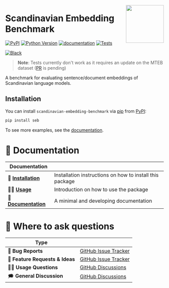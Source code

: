 <a href="https://github.com/KennethEnevoldsen/scandinavian-embedding-benchmark"><img src="https://github.com/KennethEnevoldsen/scandinavian-embedding-benchmark/blob/main/docs/_static/logo.png?raw=true" width="120" align="right"/></a>

# Scandinavian Embedding Benchmark

[![PyPI](https://img.shields.io/pypi/v/scandinavian-embedding-benchmark.svg)][pypi status]
[![Python Version](https://img.shields.io/pypi/pyversions/scandinavian-embedding-benchmark)][pypi status]
[![documentation](https://github.com/KennethEnevoldsen/scandinavian-embedding-benchmark/actions/workflows/documentation.yml/badge.svg)][documentation]
[![Tests](https://github.com/KennethEnevoldsen/scandinavian-embedding-benchmark/actions/workflows/tests.yml/badge.svg)][tests]

[![Black](https://img.shields.io/badge/code%20style-black-000000.svg)][black]

[pypi status]: https://pypi.org/project/scandinavian-embedding-benchmark/
[documentation]: https://KennethEnevoldsen.github.io/scandinavian-embedding-benchmark/
[tests]: https://github.com/KennethEnevoldsen/scandinavian-embedding-benchmark/actions?workflow=Tests
[black]: https://github.com/psf/black


> **Note**: Tests currently don't work as it requires an update on the MTEB dataset ([PR](https://github.com/embeddings-benchmark/mteb/pull/128) is pending)

<!-- start short-description -->

A benchmark for evaluating sentence/document embeddings of Scandinavian language models.

<!-- end short-description -->

## Installation

You can install `scandinavian-embedding-benchmark` via [pip] from [PyPI]:

```bash
pip install seb
```

[pip]: https://pip.pypa.io/en/stable/installing/
[PyPI]: https://pypi.org/project/cuecy/


To see more examples, see the [documentation].

# 📖 Documentation

| Documentation         |                                                          |
| --------------------- | -------------------------------------------------------- |
| 🔧 **[Installation]**  | Installation instructions on how to install this package |
| 👩‍💻 **[Usage]**         | Introduction on how to use the package                   |
| 📖 **[Documentation]** | A minimal and developing documentation                   |


# 💬 Where to ask questions

| Type                           |                        |
| ------------------------------ | ---------------------- |
| 🚨 **Bug Reports**              | [GitHub Issue Tracker] |
| 🎁 **Feature Requests & Ideas** | [GitHub Issue Tracker] |
| 👩‍💻 **Usage Questions**          | [GitHub Discussions]   |
| 🗯 **General Discussion**       | [GitHub Discussions]   |

[Usage]: https://kennethenevoldsen.github.io/scandinavian-embedding-benchmark/getting_started/
[Documentation]: https://KennethEnevoldsen.github.io/scandinavian-embedding-benchmark/index.html
[Installation]: https://KennethEnevoldsen.github.io/scandinavian-embedding-benchmark/installation.html
[github issue tracker]: https://github.com/KennethEnevoldsen/scandinavian-embedding-benchmark/issues
[github discussions]: https://github.com/KennethEnevoldsen/scandinavian-embedding-benchmark/discussions



